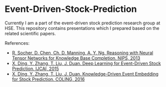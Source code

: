 # Event-Driven-Stock-Prediction

Currently I am a part of the event-driven stock prediction research group at HSE. This repository contains presentations which I prepared based on the related scientific papers.

References:

- [R. Socher, D. Chen, Ch. D. Manning, A. Y. Ng. Reasoning with Neural Tensor Networks for Knowledge Base Completion. NIPS, 2013](https://cs.stanford.edu/~danqi/papers/nips2013.pdf)
- [X. Ding, Y. Zhang, T. Liu, J. Duan. Deep Learning for Event-Driven Stock Prediction. IJCAI, 2015](https://www.ijcai.org/Proceedings/15/Papers/329.pdf)
- [X. Ding, Y. Zhang, T. Liu, J. Duan. Knowledge-Driven Event Embedding for Stock Prediction. COLING, 2016](http://www.aclweb.org/anthology/C16-1201)
